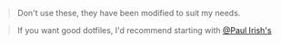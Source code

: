 >Don't use these, they have been modified to suit my needs. 

>If you want good dotfiles, I'd recommend starting with [@Paul Irish's](https://github.com/paulirish/dotfiles)
